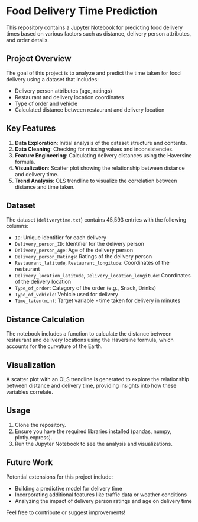 # Food Delivery Time Prediction

This repository contains a Jupyter Notebook for predicting food delivery times based on various factors such as distance, delivery person attributes, and order details.

## Project Overview

The goal of this project is to analyze and predict the time taken for food delivery using a dataset that includes:

- Delivery person attributes (age, ratings)
- Restaurant and delivery location coordinates
- Type of order and vehicle
- Calculated distance between restaurant and delivery location

## Key Features

1. **Data Exploration**: Initial analysis of the dataset structure and contents.
2. **Data Cleaning**: Checking for missing values and inconsistencies.
3. **Feature Engineering**: Calculating delivery distances using the Haversine formula.
4. **Visualization**: Scatter plot showing the relationship between distance and delivery time.
5. **Trend Analysis**: OLS trendline to visualize the correlation between distance and time taken.

## Dataset

The dataset (`deliverytime.txt`) contains 45,593 entries with the following columns:

- `ID`: Unique identifier for each delivery
- `Delivery_person_ID`: Identifier for the delivery person
- `Delivery_person_Age`: Age of the delivery person
- `Delivery_person_Ratings`: Ratings of the delivery person
- `Restaurant_latitude`, `Restaurant_longitude`: Coordinates of the restaurant
- `Delivery_location_latitude`, `Delivery_location_longitude`: Coordinates of the delivery location
- `Type_of_order`: Category of the order (e.g., Snack, Drinks)
- `Type_of_vehicle`: Vehicle used for delivery
- `Time_taken(min)`: Target variable - time taken for delivery in minutes

## Distance Calculation

The notebook includes a function to calculate the distance between restaurant and delivery locations using the Haversine formula, which accounts for the curvature of the Earth.

## Visualization

A scatter plot with an OLS trendline is generated to explore the relationship between distance and delivery time, providing insights into how these variables correlate.

## Usage

1. Clone the repository.
2. Ensure you have the required libraries installed (pandas, numpy, plotly.express).
3. Run the Jupyter Notebook to see the analysis and visualizations.

## Future Work

Potential extensions for this project include:
- Building a predictive model for delivery time
- Incorporating additional features like traffic data or weather conditions
- Analyzing the impact of delivery person ratings and age on delivery time

Feel free to contribute or suggest improvements!

